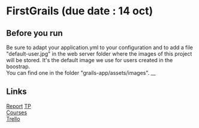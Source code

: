 # FirstGrails (due date : 14 oct)

## Before you run
Be sure to adapt your application.yml to your configuration and to add a file "default-user.jpg" in the web server folder where the images of this project will be stored. It's the default image we use for users created in the boostrap.<br/>
You can find one in the folder "grails-app/assets/images".
__
## Links
[Report](https://docs.google.com/document/d/1cBtTLcw6vsI8c-zgyImPCOKgw8_UB5WkdiL8MeDKyUE/edit?usp=sharing)
[TP](http://cours.tokidev.fr/mbds/grails/tp_grails.pdf)  
[Courses](http://cours.tokidev.fr/mbds/grails/cours_grails.pdf)  
[Trello](https://trello.com/b/ssAz0JX8/projet-grails)

